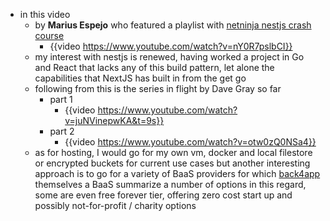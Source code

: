 - in this video
	- by **Marius Espejo** who featured a playlist with [netninja nestjs crash course](https://www.youtube.com/watch?v=pcX97ZrTE6M&list=PL4cUxeGkcC9g8YFseGdkyj9RH9kVs_cMr)
		- {{video https://www.youtube.com/watch?v=nY0R7pslbCI}}
	- my interest with nestjs is renewed, having worked a project in Go and React that lacks any of this build pattern, let alone the capabilities that NextJS has built in from the get go
	- following from this is the series in flight by Dave Gray so far
		- part 1
			- {{video https://www.youtube.com/watch?v=juNVinepwKA&t=9s}}
		- part 2
			- {{video https://www.youtube.com/watch?v=otw0zQ0NSa4}}
	- as for hosting, I would go for my own vm, docker and local filestore or encrypted buckets for current use cases but another interesting approach is to go for a variety of BaaS providers for which [back4app](https://blog.back4app.com/nest-js-hosting-providers/) themselves a BaaS summarize a number of options in this regard, some are even free forever tier, offering zero cost start up and possibly not-for-profit / charity options